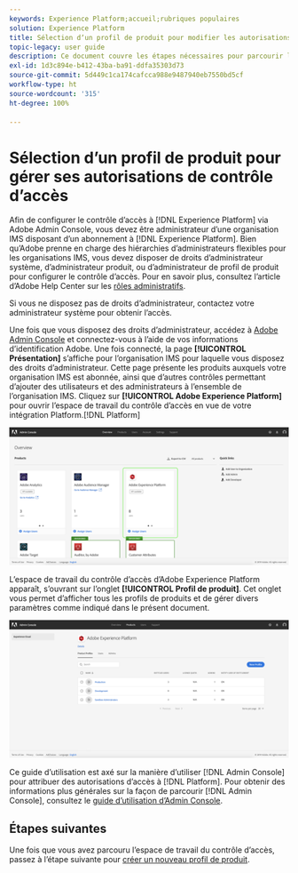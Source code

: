```yaml
---
keywords: Experience Platform;accueil;rubriques populaires
solution: Experience Platform
title: Sélection dʼun profil de produit pour modifier les autorisations de contrôle dʼaccès
topic-legacy: user guide
description: Ce document couvre les étapes nécessaires pour parcourir lʼespace de travail du contrôle dʼaccès. Afin de configurer le contrôle d’accès à Experience Platform via Adobe Admin Console, vous devez être administrateur d’une organisation IMS disposant d’un abonnement à Experience Platform.
exl-id: 1d3c894e-b412-43ba-ba91-ddfa35303d73
source-git-commit: 5d449c1ca174cafcca988e9487940eb7550bd5cf
workflow-type: ht
source-wordcount: '315'
ht-degree: 100%

---
```


# Sélection dʼun profil de produit pour gérer ses autorisations de contrôle dʼaccès

Afin de configurer le contrôle dʼaccès à [!DNL Experience Platform] via Adobe Admin Console, vous devez être administrateur dʼune organisation IMS disposant dʼun abonnement à [!DNL Experience Platform]. Bien qu’Adobe prenne en charge des hiérarchies d’administrateurs flexibles pour les organisations IMS, vous devez disposer de droits d’administrateur système, d’administrateur produit, ou d’administrateur de profil de produit pour configurer le contrôle d’accès. Pour en savoir plus, consultez l’article d’Adobe Help Center sur les [rôles administratifs](https://helpx.adobe.com/fr/enterprise/using/admin-roles.html).

Si vous ne disposez pas de droits d’administrateur, contactez votre administrateur système pour obtenir l’accès.

Une fois que vous disposez des droits d’administrateur, accédez à [Adobe Admin Console](https://adminconsole.adobe.com) et connectez-vous à l’aide de vos informations d’identification Adobe. Une fois connecté, la page **[!UICONTROL Présentation]** s’affiche pour l’organisation IMS pour laquelle vous disposez des droits d’administrateur. Cette page présente les produits auxquels votre organisation IMS est abonnée, ainsi que d’autres contrôles permettant d’ajouter des utilisateurs et des administrateurs à l’ensemble de l’organisation IMS. Cliquez sur **[!UICONTROL Adobe Experience Platform]** pour ouvrir l’espace de travail du contrôle d’accès en vue de votre intégration Platform.[!DNL Platform]

![page-présentation](../images/overview-page.png)

L’espace de travail du contrôle d’accès d’Adobe Experience Platform apparaît, s’ouvrant sur l’onglet **[!UICONTROL Profil de produit]**. Cet onglet vous permet d’afficher tous les profils de produits et de gérer divers paramètres comme indiqué dans le présent document.

![contrôle-accès-platform](../images/platform-access-control.png)

Ce guide dʼutilisation est axé sur la manière dʼutiliser [!DNL Admin Console] pour attribuer des autorisations dʼaccès à [!DNL Platform]. Pour obtenir des informations plus générales sur la façon de parcourir [!DNL Admin Console], consultez le [guide dʼutilisation dʼAdmin Console](https://helpx.adobe.com/fr/enterprise/using/admin-console.html).

## Étapes suivantes

Une fois que vous avez parcouru l’espace de travail du contrôle d’accès, passez à l’étape suivante pour [créer un nouveau profil de produit](create-profile.md).
